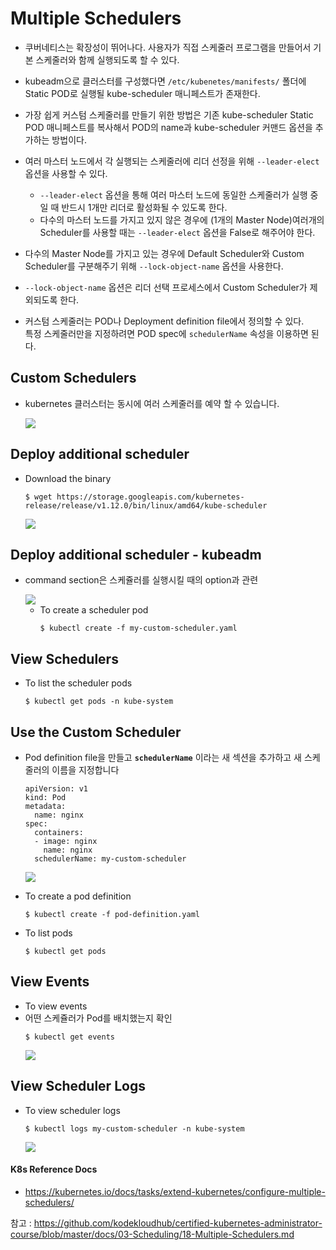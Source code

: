 # Multiple Schedulers
- 쿠버네티스는 확장성이 뛰어나다. 사용자가 직접 스케줄러 프로그램을 만들어서 기본 스케줄러와 함께 실행되도록 할 수 있다.  
- kubeadm으로 클러스터를 구성했다면 `/etc/kubenetes/manifests/` 폴더에 Static POD로 실행될 kube-scheduler 매니페스트가 존재한다.  

- 가장 쉽게 커스텀 스케줄러를 만들기 위한 방법은 기존 kube-scheduler Static POD 매니페스트를 복사해서 POD의 name과 kube-scheduler 커맨드 옵션을 추가하는 방법이다.  

- 여러 마스터 노드에서 각 실행되는 스케줄러에 리더 선정을 위해 `--leader-elect` 옵션을 사용할 수 있다.  
  - `--leader-elect` 옵션을 통해 여러 마스터 노드에 동일한 스케줄러가 실행 중일 때 반드시 1개만 리더로 활성화될 수 있도록 한다.  
  - 다수의 마스터 노드를 가지고 있지 않은 경우에 (1개의 Master Node)여러개의 Scheduler를 사용할 때는 `--leader-elect` 옵션을 False로 해주어야 한다.

- 다수의 Master Node를 가지고 있는 경우에 Default Scheduler와 Custom Scheduler를 구분해주기 위해 `--lock-object-name` 옵션을 사용한다.
- `--lock-object-name` 옵션은 리더 선택 프로세스에서 Custom Scheduler가 제외되도록 한다.  

- 커스텀 스케줄러는 POD나 Deployment definition file에서 정의할 수 있다.  
   특정 스케줄러만을 지정하려면 POD spec에 `schedulerName` 속성을 이용하면 된다. 

## Custom Schedulers
- kubernetes 클러스터는 동시에 여러 스케줄러를 예약 할 수 있습니다.

  <img src = https://github.com/kodekloudhub/certified-kubernetes-administrator-course/blob/master/images/ms.PNG>
  
## Deploy additional scheduler
- Download the binary
  ```
  $ wget https://storage.googleapis.com/kubernetes-release/release/v1.12.0/bin/linux/amd64/kube-scheduler
  ```
  <img src = https://github.com/kodekloudhub/certified-kubernetes-administrator-course/blob/master/images/das.PNG>
  
## Deploy additional scheduler - kubeadm
- command section은 스케쥴러를 실행시킬 때의 option과 관련
   
  <img src = https://github.com/kodekloudhub/certified-kubernetes-administrator-course/blob/master/images/dask.PNG>
  
  - To create a scheduler pod
    ```
    $ kubectl create -f my-custom-scheduler.yaml
    ```
  
## View Schedulers
- To list the scheduler pods
  ```
  $ kubectl get pods -n kube-system
  ```

## Use the Custom Scheduler
- Pod definition file을 만들고 **`schedulerName`** 이라는 새 섹션을 추가하고 새 스케줄러의 이름을 지정합니다
  ```
  apiVersion: v1
  kind: Pod
  metadata:
    name: nginx
  spec:
    containers:
    - image: nginx
      name: nginx
    schedulerName: my-custom-scheduler
  ```
  <img src = https://github.com/kodekloudhub/certified-kubernetes-administrator-course/blob/master/images/cs.png>
  
- To create a pod definition
  ```
  $ kubectl create -f pod-definition.yaml
  ```
- To list pods
  ```
  $ kubectl get pods
  ```

## View Events
- To view events
- 어떤 스케쥴러가 Pod를 배치했는지 확인
  ```
  $ kubectl get events
  ```
  <img src = https://github.com/kodekloudhub/certified-kubernetes-administrator-course/blob/master/images/cs1.PNG>
  
## View Scheduler Logs
- To view scheduler logs
  ```
  $ kubectl logs my-custom-scheduler -n kube-system
  ```
  <img src = https://github.com/kodekloudhub/certified-kubernetes-administrator-course/blob/master/images/cs2.PNG>
  
#### K8s Reference Docs
- https://kubernetes.io/docs/tasks/extend-kubernetes/configure-multiple-schedulers/

참고 : https://github.com/kodekloudhub/certified-kubernetes-administrator-course/blob/master/docs/03-Scheduling/18-Multiple-Schedulers.md
  
